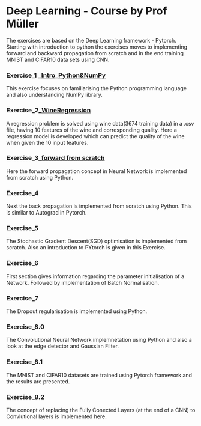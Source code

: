 # Deep Learning - Course by Prof Müller
The exercises are based on the Deep Learning framework - Pytorch. Starting with introduction to python the exercises moves to implementing forward and backward propagation from scratch and in the end training MNIST and CIFAR10 data sets using CNN.

### Exercise_1 [_Intro_Python&NumPy](https://github.com/anish-pratheepkumar/GitDeepLearningStudy/tree/master/DeepLearningCourse-Uni/Exercise_1_Intro_Python%26NumPy)

This exercise focuses on familiarising the Python programming language and also understanding NumPy library.

### Exercise_2[_WineRegression](https://github.com/anish-pratheepkumar/GitDeepLearningStudy/tree/master/DeepLearningCourse-Uni/Exercise_2_WineRegression)

A regression problem is solved using wine data(3674 training data) in a .csv file, having 10 features of the wine and corresponding quality. Here a regression model is developed which can predict the quality of the wine when given the 10 input features.

### Exercise_3[_forward from scratch](https://github.com/anish-pratheepkumar/GitDeepLearningStudy/tree/master/DeepLearningCourse-Uni/Exercise_3_forward%20from%20scratch)

Here the forward propagation concept in Neural Network is implemented from scratch using Python.

### Exercise_4

Next the back propagation is implemented from scratch using Python. This is similar to Autograd in Pytorch.

### Exercise_5

The Stochastic Gradient Descent(SGD) optimisation is implemented from scratch. Also an introduction to PYtorch is given in this Exercise.

### Exercise_6

First section gives information regarding the parameter initialisation of a Network. Followed by implementation of Batch Normalisation.

### Exercise_7

The Dropout regularisation is implemented using Python.

### Exercise_8.0

The Convolutional Neural Network implemnetation using Python and also a look at the edge detector and Gaussian Filter.

### Exercise_8.1

The MNIST and CIFAR10 datasets are trained using Pytorch framework and the results are presented.

### Exercise_8.2

The concept of replacing the Fully Conected Layers (at the end of a CNN) to  Convlutional layers is implemented here. 





